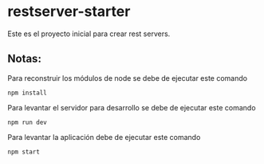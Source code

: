 # restserver-starter

Este es el proyecto inicial para crear rest servers.

## Notas:

Para reconstruir los módulos de node se debe de ejecutar este comando

```
npm install
```

Para levantar el servidor para desarrollo se debe de ejecutar este comando

```
npm run dev
```

Para levantar la aplicación debe de ejecutar este comando

```
npm start
```
